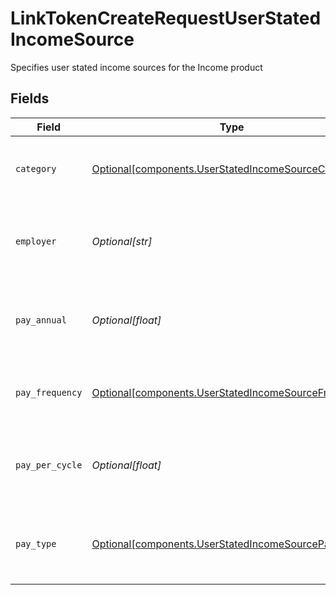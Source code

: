 # LinkTokenCreateRequestUserStatedIncomeSource

Specifies user stated income sources for the Income product


## Fields

| Field                                                                                                          | Type                                                                                                           | Required                                                                                                       | Description                                                                                                    |
| -------------------------------------------------------------------------------------------------------------- | -------------------------------------------------------------------------------------------------------------- | -------------------------------------------------------------------------------------------------------------- | -------------------------------------------------------------------------------------------------------------- |
| `category`                                                                                                     | [Optional[components.UserStatedIncomeSourceCategory]](../../models/shared/userstatedincomesourcecategory.md)   | :heavy_minus_sign:                                                                                             | The income category for a specified income source                                                              |
| `employer`                                                                                                     | *Optional[str]*                                                                                                | :heavy_minus_sign:                                                                                             | The employer corresponding to an income source specified by the user                                           |
| `pay_annual`                                                                                                   | *Optional[float]*                                                                                              | :heavy_minus_sign:                                                                                             | The income amount paid annually for a specified income source                                                  |
| `pay_frequency`                                                                                                | [Optional[components.UserStatedIncomeSourceFrequency]](../../models/shared/userstatedincomesourcefrequency.md) | :heavy_minus_sign:                                                                                             | The pay frequency of a specified income source                                                                 |
| `pay_per_cycle`                                                                                                | *Optional[float]*                                                                                              | :heavy_minus_sign:                                                                                             | The income amount paid per cycle for a specified income source                                                 |
| `pay_type`                                                                                                     | [Optional[components.UserStatedIncomeSourcePayType]](../../models/shared/userstatedincomesourcepaytype.md)     | :heavy_minus_sign:                                                                                             | The pay type - `GROSS`, `NET`, or `UNKNOWN` for a specified income source                                      |